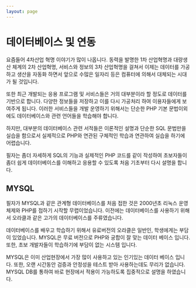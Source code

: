 ```yaml
---
layout: page
---
```

# 데이터베이스 및 연동
요즘들어 4차산업 혁명 이야기가 많이 나옵니다. 동력을 발명한 1차 산업혁명과 대량생산 체계의 2차 산업혁명, 서비스와 정보의 3차 산업혁명을 걸쳐서 이제는 데이터를 가공하고 생산을 자동화 하면서 앞으로 수많은 일자리 등은 컴퓨터에 의해서 대체되는 시대가 될 것입니다.  

또한 최근 개발되는 응용 프로그램 및 서비스들은 거의 대부분이라 할 정도로 데이터를 기반으로 합니다. 다양한 정보들을 저장하고 이를 다시 가공처리 하여 이용자들에게 보여주게 됩니다. 이러한 서비스들을 개발 운영하기 위해서는 단순한 PHP 기본 문법이외에도 데이터베이스와 관련 언어들을 학습해야 합니다.  

하지만, 대부분의 데이터베이스 관련 서적들은 이론적인 설명과 단순한 SQL 문법만을 실습을 함으로서 실제적으로 PHP와 연관된 구체적인 학습과 연관하여 실습을 하기에 어렵습니다.  

필자는 좀더 자세하게 SQL의 기능과 실제적인 PHP 코드를 같이 작성하여 초보자들이 좀더 쉽게 데이터베이스를 이해하고 응용할 수 있도록 처음 기초부터 다시 설명을 합니다.  

## MYSQL
필자가 MYSQL과 같은 관계형 데이터베이스를 처음 접한 것은 2000년초 리눅스 운영체제와 PHP를 접하기 시작할 무렵이었습니다. 이전에는 데이터베이스를 사용하기 위해서 오라클과 같은 고가의 데이터베이스를 주류였습니다.  

데이터베이스를 배우고 학습하기 위해서 유료버전의 오라클은 일반인, 학생에게는 부담이 있었습니다. MYSQL은 무료 버전으로 PHP와 궁합이 잘 맞는 데이터 베이스 입니다. 또한, 초보 개발자들이 학습하기에 부담이 없는 시스템 입니다.  

MYSQL은 이미 산업현장에서 가장 많이 사용하고 있는 인기있는 데이터 베이스 입니다. 또한, 오랜 시간동안 검증과 안정성을 테스트 받아 사용하는데도 무리가 없습니다. MYSQL DB를 통하여 바로 현장에서 적용이 가능하도록 집중적으로 설명을 하였습니다.  

<br><br>